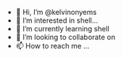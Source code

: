 - 👋 Hi, I’m @kelvinonyems
- 👀 I’m interested in  shell...
- 🌱 I’m currently learning shell
- 💞️ I’m looking to collaborate on 
- 📫 How to reach me ...

<!---
kelvinonyems/kelvinonyems is a ✨ special ✨ repository because its `README.md` (this file) appears on your GitHub profile.
You can click the Preview link to take a look at your changes.
--->
